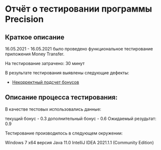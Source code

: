 # Отчёт о тестировании программы Precision

## Краткое описание

16.05.2021 - 16.05.2021 было проведено функциональное тестирование приложения Money Transfer.

На тестирование затрачено: 30 минут

В результате тестирования выявлены следующие дефекты:

* [Некорректный подсчет бонусов](https://github.com/KaterinaKu1/DZ_1.2.2./issues/1/ "Некорректный подсчет бонусов")


## Описание процесса тестирования:

В качестве тестовых использовались данные:

  текущий бонус - 0.3 
  дополнительный бонус - 0.6
  Ожидаемый резудьтат: 0.9
  
Тестирование производилось в следующем окружении:

Windows 7 x64
версия Java 11.0
IntelliJ IDEA 2021.1.1 (Community Edition)